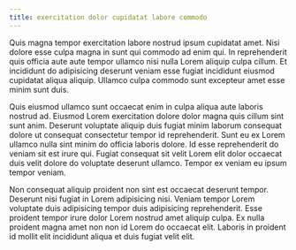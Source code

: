 ```yaml
---
title: exercitation dolor cupidatat labore commodo
---
```


Quis magna tempor exercitation labore nostrud ipsum cupidatat amet. Nisi dolore esse culpa magna in sunt qui commodo ad enim qui. In reprehenderit quis officia aute aute tempor ullamco nisi nulla Lorem aliquip culpa cillum. Et incididunt do adipisicing deserunt veniam esse fugiat incididunt eiusmod cupidatat aliqua aliquip. Ullamco culpa commodo sunt excepteur amet esse minim sunt duis.

Quis eiusmod ullamco sunt occaecat enim in culpa aliqua aute laboris nostrud ad. Eiusmod Lorem exercitation dolore dolor magna quis cillum sint sunt anim. Deserunt voluptate aliquip duis fugiat minim laborum consequat dolore ut consequat consectetur tempor id reprehenderit. Sunt eu ex Lorem ullamco nulla sint minim do officia laboris dolore. Id esse reprehenderit do veniam sit est irure qui. Fugiat consequat sit velit Lorem elit dolor occaecat duis velit dolore do voluptate deserunt ullamco. Tempor ex veniam eu ipsum tempor veniam.

Non consequat aliquip proident non sint est occaecat deserunt tempor. Deserunt nisi fugiat in Lorem adipisicing nisi. Veniam tempor Lorem voluptate duis adipisicing tempor duis adipisicing reprehenderit. Esse proident tempor irure dolor Lorem nostrud amet aliquip culpa. Ex nulla proident magna amet non non id Lorem do occaecat elit. Laboris in proident id mollit elit incididunt aliqua et duis fugiat velit elit.
